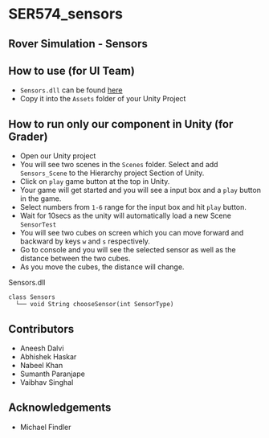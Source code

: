 # SER574_sensors

## Rover Simulation - Sensors

## How to use (for UI Team)
- `Sensors.dll` can be found [here](https://github.com/aneeshdalvi/SER574_sensors/tree/master/Assets/Scenes)
- Copy it into the `Assets` folder of your Unity Project 

## How to run only our component in Unity (for Grader)
- Open our Unity project
- You will see two scenes in the `Scenes` folder. Select and add `Sensors_Scene` to the Hierarchy project Section of Unity. 
- Click on `play` game button at the top in Unity.
- Your game will get started and you will see a input box and a `play` button in the game. 
- Select numbers from `1-6` range for the input box and hit `play` button.
- Wait for 10secs as the unity will automatically load a new Scene `SensorTest`
- You will see two cubes on screen which you can move forward and backward by keys `w` and `s` respectively.
- Go to console and you will see the selected sensor as well as the distance between the two cubes. 
- As you move the cubes, the distance will change.

Sensors.dll

```
class Sensors
  └── void String chooseSensor(int SensorType)
  ```
  
## Contributors
- Aneesh Dalvi
- Abhishek Haskar
- Nabeel Khan
- Sumanth Paranjape
- Vaibhav Singhal

## Acknowledgements
- Michael Findler
